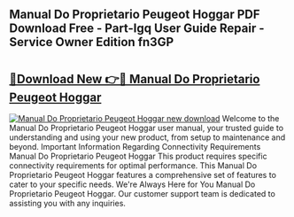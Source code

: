 ## Manual Do Proprietario Peugeot Hoggar PDF Download Free - Part-Igq User Guide Repair - Service Owner Edition fn3GP

# <h2><a href="http://bc68807.oget.top/?id=Manual+Do+Proprietario+Peugeot+Hoggar">🔗Download New 👉🔴 Manual Do Proprietario Peugeot Hoggar</a></h2>

[![Manual Do Proprietario Peugeot Hoggar new download](https://i.imgur.com/5g1atiW.png)](http://bc68807.oget.top/?id=Manual+Do+Proprietario+Peugeot+Hoggar)
Welcome to the Manual Do Proprietario Peugeot Hoggar user manual, your trusted guide to understanding and using your new product, from setup to maintenance and beyond. Important Information Regarding Connectivity Requirements Manual Do Proprietario Peugeot Hoggar This product requires specific connectivity requirements for optimal performance. This Manual Do Proprietario Peugeot Hoggar features a comprehensive set of features to cater to your specific needs. We're Always Here for You Manual Do Proprietario Peugeot Hoggar. Our customer support team is dedicated to assisting you with any inquiries.
